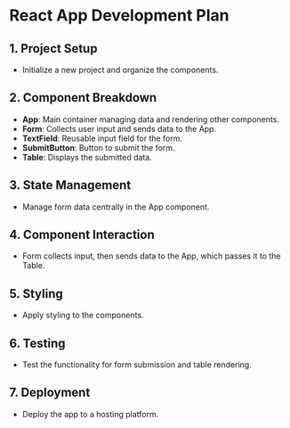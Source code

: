 # React App Development Plan

## 1. **Project Setup**

- Initialize a new project and organize the components.

## 2. **Component Breakdown**

- **App**: Main container managing data and rendering other components.
- **Form**: Collects user input and sends data to the App.
- **TextField**: Reusable input field for the form.
- **SubmitButton**: Button to submit the form.
- **Table**: Displays the submitted data.

## 3. **State Management**

- Manage form data centrally in the App component.

## 4. **Component Interaction**

- Form collects input, then sends data to the App, which passes it to the Table.

## 5. **Styling**

- Apply styling to the components.

## 6. **Testing**

- Test the functionality for form submission and table rendering.

## 7. **Deployment**

- Deploy the app to a hosting platform.
